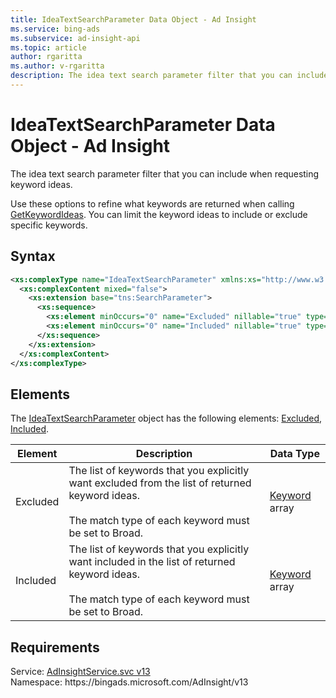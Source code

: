 ```yaml
---
title: IdeaTextSearchParameter Data Object - Ad Insight
ms.service: bing-ads
ms.subservice: ad-insight-api
ms.topic: article
author: rgaritta
ms.author: v-rgaritta
description: The idea text search parameter filter that you can include when requesting keyword ideas.
---
```

# IdeaTextSearchParameter Data Object - Ad Insight
The idea text search parameter filter that you can include when requesting keyword ideas.

Use these options to refine what keywords are returned when calling [GetKeywordIdeas](getkeywordideas.md). You can limit the keyword ideas to include or exclude specific keywords. 

## Syntax
```xml
<xs:complexType name="IdeaTextSearchParameter" xmlns:xs="http://www.w3.org/2001/XMLSchema">
  <xs:complexContent mixed="false">
    <xs:extension base="tns:SearchParameter">
      <xs:sequence>
        <xs:element minOccurs="0" name="Excluded" nillable="true" type="tns:ArrayOfKeyword" />
        <xs:element minOccurs="0" name="Included" nillable="true" type="tns:ArrayOfKeyword" />
      </xs:sequence>
    </xs:extension>
  </xs:complexContent>
</xs:complexType>
```

## <a name="elements"></a>Elements

The [IdeaTextSearchParameter](ideatextsearchparameter.md) object has the following elements: [Excluded](#excluded), [Included](#included).

|Element|Description|Data Type|
|-----------|---------------|-------------|
|<a name="excluded"></a>Excluded|The list of keywords that you explicitly want excluded from the list of returned keyword ideas.<br/><br/>The match type of each keyword must be set to Broad.|[Keyword](keyword.md) array|
|<a name="included"></a>Included|The list of keywords that you explicitly want included in the list of returned keyword ideas.<br/><br/>The match type of each keyword must be set to Broad.|[Keyword](keyword.md) array|

## Requirements
Service: [AdInsightService.svc v13](https://adinsight.api.bingads.microsoft.com/Api/Advertiser/AdInsight/v13/AdInsightService.svc)  
Namespace: https\://bingads.microsoft.com/AdInsight/v13  

